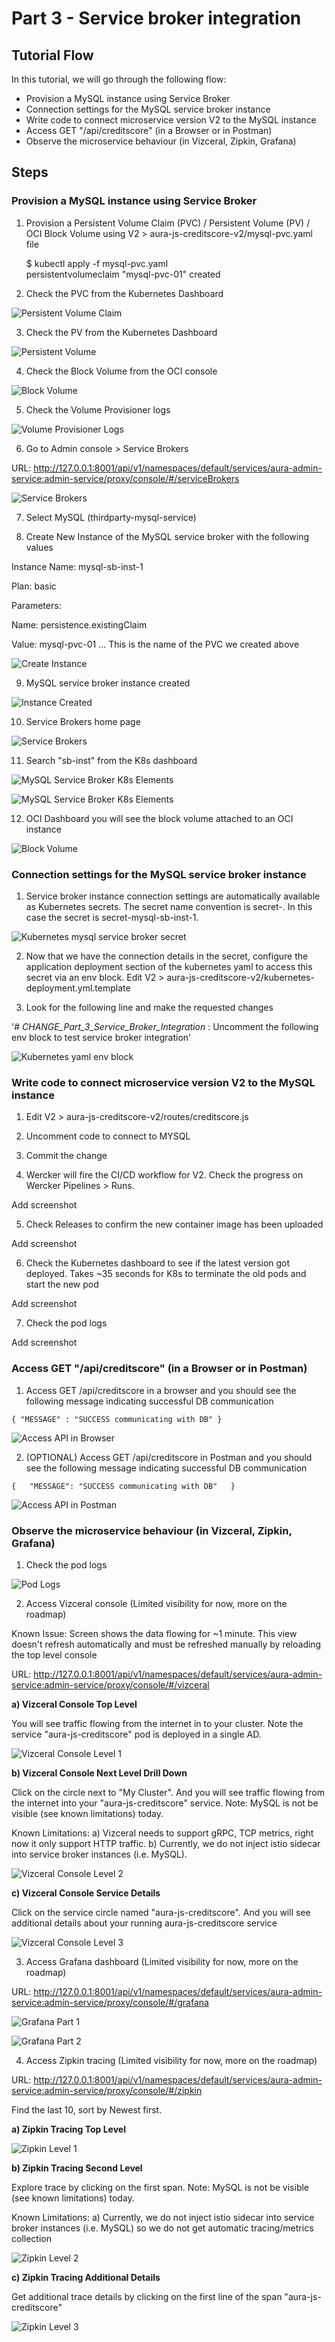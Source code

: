 # Part 3 - Service broker integration

## Tutorial Flow

In this tutorial, we will go through the following flow:

* Provision a MySQL instance using Service Broker
* Connection settings for the MySQL service broker instance
* Write code to connect microservice version V2 to the MySQL instance
* Access GET "/api/creditscore" (in a Browser or in Postman)
* Observe the microservice behaviour (in Vizceral, Zipkin, Grafana)

## Steps

### Provision a MySQL instance using Service Broker

1. Provision a Persistent Volume Claim (PVC) / Persistent Volume (PV) / OCI Block Volume using V2 > aura-js-creditscore-v2/mysql-pvc.yaml file 

    $ kubectl apply -f mysql-pvc.yaml  
    persistentvolumeclaim "mysql-pvc-01" created


2. Check the PVC from the Kubernetes Dashboard

![Persistent Volume Claim](images/sb-mysql-pvc.png)

3. Check the PV from the Kubernetes Dashboard

![Persistent Volume](images/sb-mysql-pv.png)

4. Check the Block Volume from the OCI console

![Block Volume](images/sb-mysql-oci-block-volumes.png)

5. Check the Volume Provisioner logs 

![Volume Provisioner Logs](images/sb-mysql-volume-provisioner-logs.png)


6. Go to Admin console > Service Brokers

URL: http://127.0.0.1:8001/api/v1/namespaces/default/services/aura-admin-service:admin-service/proxy/console/#/serviceBrokers 

![Service Brokers](images/sb-list-pre.png)


7. Select MySQL (thirdparty-mysql-service)


8. Create New Instance of the MySQL service broker with the following values

Instance Name: mysql-sb-inst-1

Plan: basic

Parameters: 

Name: persistence.existingClaim

Value: mysql-pvc-01  ... This is the name of the PVC we created above

![Create Instance](images/sb-mysql-create.png)


9. MySQL service broker instance created 

![Instance Created](images/sb-mysql-created.png)


10. Service Brokers home page

![Service Brokers](images/sb-list-post.png)


11. Search "sb-inst" from the K8s dashboard

![MySQL Service Broker K8s Elements](images/sb-mysql-sb-inst-01-k8s-dashboard-1.png)

![MySQL Service Broker K8s Elements](images/sb-mysql-sb-inst-01-k8s-dashboard-2.png)


12. OCI Dashboard you will see the block volume attached to an OCI instance

![Block Volume](images/sb-mysql-oci-block-volumes-attached.png)



### Connection settings for the MySQL service broker instance

1. Service broker instance connection settings are automatically available as Kubernetes secrets. The secret name convention is secret-<sb-instance-name>. In this case the secret is secret-mysql-sb-inst-1. 

![Kubernetes mysql service broker secret](images/sb-mysql-secret.png)

2. Now that we have the connection details in the secret, configure the application deployment section of the kubernetes yaml to access this secret via an env block. Edit V2 > aura-js-creditscore-v2/kubernetes-deployment.yml.template

3. Look for the following line and make the requested changes 

'# _CHANGE_Part_3_Service_Broker_Integration_ : Uncomment the following env block to test service broker integration'

![Kubernetes yaml env block](images/sb-mysql-k8s-yml-env-block.png)



### Write code to connect microservice version V2 to the MySQL instance

1. Edit V2 > aura-js-creditscore-v2/routes/creditscore.js

2. Uncomment code to connect to MYSQL

3. Commit the change

4. Wercker will fire the CI/CD workflow for V2. Check the progress on Wercker Pipelines > Runs.

Add screenshot

5. Check Releases to confirm the new container image has been uploaded

Add screenshot

6. Check the Kubernetes dashboard to see if the latest version got deployed. Takes ~35 seconds for K8s to terminate the old pods and start the new pod

Add screenshot

7. Check the pod logs

Add screenshot


### Access GET "/api/creditscore" (in a Browser or in Postman)

1. Access GET /api/creditscore in a browser and you should see the following message indicating successful DB communication

`{ "MESSAGE" : "SUCCESS communicating with DB" }`

![Access API in Browser](images/sb-mysql-api-access-browser-output.png)


2. (OPTIONAL) Access GET /api/creditscore in Postman and you should see the following message indicating successful DB communication

`{  
    "MESSAGE": "SUCCESS communicating with DB"  
}`

![Access API in Postman](images/sb-mysql-api-access-postman-output.png)


### Observe the microservice behaviour (in Vizceral, Zipkin, Grafana)

1. Check the pod logs

![Pod Logs](images/sb-mysql-pod-logs.png)

2. Access Vizceral console (Limited visibility for now, more on the roadmap)

Known Issue: Screen shows the data flowing for ~1 minute. This view doesn't refresh automatically and must be refreshed manually by reloading the top level console

URL: http://127.0.0.1:8001/api/v1/namespaces/default/services/aura-admin-service:admin-service/proxy/console/#/vizceral

**a) Vizceral Console Top Level**

You will see traffic flowing from the internet in to your cluster. Note the service "aura-js-creditscore" pod is deployed in a single AD.

![Vizceral Console Level 1](images/ms-vizceral-level-1.png)

**b) Vizceral Console Next Level Drill Down**

Click on the circle next to "My Cluster". And you will see traffic flowing from the internet into your "aura-js-creditscore" service. Note: MySQL is not be visible (see known limitations) today.

Known Limitations: a) Vizceral needs to support gRPC, TCP metrics, right now it only support HTTP traffic. b) Currently, we do not inject istio sidecar into service broker instances (i.e. MySQL).

![Vizceral Console Level 2](images/ms-vizceral-level-2.png)

**c) Vizceral Console Service Details**

Click on the service circle named "aura-js-creditscore". And you will see additional details about your running aura-js-creditscore service

![Vizceral Console Level 3](images/ms-vizceral-level-3-v2.png)

3. Access Grafana dashboard (Limited visibility for now, more on the roadmap)

URL: http://127.0.0.1:8001/api/v1/namespaces/default/services/aura-admin-service:admin-service/proxy/console/#/grafana

![Grafana Part 1](images/ms-grafana-part-1.png)

![Grafana Part 2](images/ms-grafana-part-2.png)

4. Access Zipkin tracing (Limited visibility for now, more on the roadmap)

URL: http://127.0.0.1:8001/api/v1/namespaces/default/services/aura-admin-service:admin-service/proxy/console/#/zipkin

Find the last 10, sort by Newest first.

**a) Zipkin Tracing Top Level**

![Zipkin Level 1](images/ms-zipkin-level-1.png)

**b) Zipkin Tracing Second Level**

Explore trace by clicking on the first span. Note: MySQL is not be visible (see known limitations) today.

Known Limitations: a) Currently, we do not inject istio sidecar into service broker instances (i.e. MySQL) so we do not get automatic tracing/metrics collection

![Zipkin Level 2](images/ms-zipkin-level-2-v2.png)

**c) Zipkin Tracing Additional Details**

Get additional trace details by clicking on the first line of the span "aura-js-creditscore"

![Zipkin Level 3](images/ms-zipkin-level-3-v2.png)
